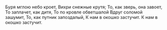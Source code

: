 Буря мглою небо кроет,
Вихри снежные крутя;
То, как зверь, она завоет,
То заплачет, как дитя,
То по кровле обветшалой
Вдруг соломой зашумит,
То, как путник запоздалый,
К нам в окошко застучит.
К нам в окошко застучит.